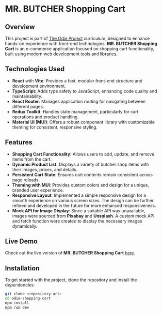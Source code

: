 # MR. BUTCHER Shopping Cart

## Overview
This project is part of [The Odin Project](https://www.theodinproject.com/) curriculum, designed to enhance hands-on experience with front-end technologies. **MR. BUTCHER Shopping Cart** is an e-commerce application focused on shopping cart functionality, built using modern web development tools and libraries.

## Technologies Used
- **React** with **Vite**: Provides a fast, modular front-end structure and development environment.
- **TypeScript**: Adds type safety to JavaScript, enhancing code quality and maintainability.
- **React Router**: Manages application routing for navigating between different pages.
- **Redux Toolkit**: Handles state management, particularly for cart operations and product handling.
- **Material UI (MUI)**: Offers a robust component library with customizable theming for consistent, responsive styling.

## Features
- **Shopping Cart Functionality**: Allows users to add, update, and remove items from the cart.
- **Dynamic Product List**: Displays a variety of butcher shop items with their images, prices, and details.
- **Persistent Cart State**: Ensures cart contents remain consistent across page reloads.
- **Theming with MUI**: Provides custom colors and design for a unique, branded user experience.
- **Responsive Layout**: Implemented a simple responsive design for a smooth experience on various screen sizes. The design can be further refined and developed in the future for more enhanced responsiveness.
- **Mock API for Image Display**: Since a suitable API was unavailable, images were sourced from **Pixabay** and **Unsplash**. A custom mock API and fetch function were created to display the necessary images dynamically.

## Live Demo
Check out the live version of **MR. BUTCHER Shopping Cart** [here](https://mrbutcher.netlify.app/).

## Installation
To get started with the project, clone the repository and install the dependencies:

```bash
git clone <repository-url>
cd odin-shopping-cart
npm install
npm run dev
```
